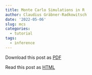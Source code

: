 ```yaml
---
title: Monte Carlo Simulations in R
author: Claudius Gräbner-Radkowitsch
date: '2022-05-06'
slug: mcs
categories:
  - tutorial
tags:
  - inference
---
```


Download this post as [PDF](pubdir/pdfcontent.pdf)

Read this post as [HTML](pubdir/onlinecontent.html)
